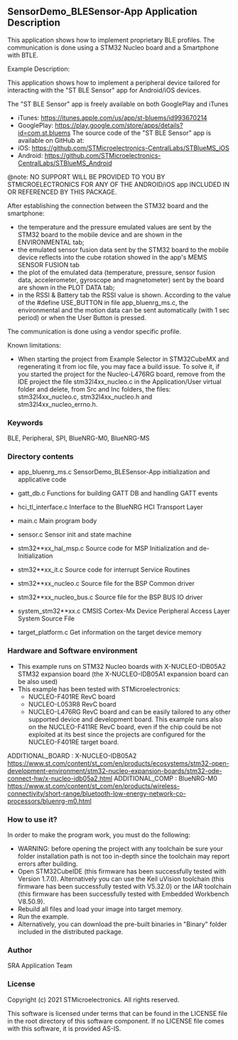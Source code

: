 
## <b>SensorDemo_BLESensor-App Application Description</b>
  
This application shows how to implement proprietary BLE profiles.
The communication is done using a STM32 Nucleo board and a Smartphone with BTLE.

Example Description:

This application shows how to implement a peripheral device tailored for 
interacting with the "ST BLE Sensor" app for Android/iOS devices.

The "ST BLE Sensor" app is freely available on both GooglePlay and iTunes
  - iTunes: https://itunes.apple.com/us/app/st-bluems/id993670214
  - GooglePlay: https://play.google.com/store/apps/details?id=com.st.bluems
The source code of the "ST BLE Sensor" app is available on GitHub at:
  - iOS: https://github.com/STMicroelectronics-CentralLabs/STBlueMS_iOS
  - Android: https://github.com/STMicroelectronics-CentralLabs/STBlueMS_Android

@note: NO SUPPORT WILL BE PROVIDED TO YOU BY STMICROELECTRONICS FOR ANY OF THE
ANDROID/iOS app INCLUDED IN OR REFERENCED BY THIS PACKAGE.

After establishing the connection between the STM32 board and the smartphone:
 -  the temperature and the pressure emulated values are sent by the STM32 board to 
    the mobile device and are shown in the ENVIRONMENTAL tab;
 -  the emulated sensor fusion data sent by the STM32 board to the mobile device 
    reflects into the cube rotation showed in the app's MEMS SENSOR FUSION tab
 -  the plot of the emulated data (temperature, pressure, sensor fusion data, 
    accelerometer, gyroscope and magnetometer) sent by the board are shown in the 
	PLOT DATA tab;
 -  in the RSSI & Battery tab the RSSI value is shown.
According to the value of the #define USE_BUTTON in file app_bluenrg_ms.c, the 
environmental and the motion data can be sent automatically (with 1 sec period) 
or when the User Button is pressed.

The communication is done using a vendor specific profile.

Known limitations:

- When starting the project from Example Selector in STM32CubeMX and regenerating it
  from ioc file, you may face a build issue. To solve it, if you started the project for the
  Nucleo-L476RG board, remove from the IDE project the file stm32l4xx_nucleo.c in the Application/User
  virtual folder and delete, from Src and Inc folders, the files: stm32l4xx_nucleo.c, stm32l4xx_nucleo.h
  and stm32l4xx_nucleo_errno.h.

### <b>Keywords</b>

BLE, Peripheral, SPI, BlueNRG-M0, BlueNRG-MS

### <b>Directory contents</b>

 - app_bluenrg_ms.c       SensorDemo_BLESensor-App initialization and applicative code
 
 - gatt_db.c              Functions for building GATT DB and handling GATT events
 
 - hci_tl_interface.c     Interface to the BlueNRG HCI Transport Layer 
 
 - main.c                 Main program body
  
 - sensor.c               Sensor init and state machine
 
 - stm32**xx_hal_msp.c    Source code for MSP Initialization and de-Initialization

 - stm32**xx_it.c         Source code for interrupt Service Routines

 - stm32**xx_nucleo.c     Source file for the BSP Common driver 
						
 - stm32**xx_nucleo_bus.c Source file for the BSP BUS IO driver
 
 - system_stm32**xx.c     CMSIS Cortex-Mx Device Peripheral Access Layer
                          System Source File

 - target_platform.c      Get information on the target device memory
  
### <b>Hardware and Software environment</b>

  - This example runs on STM32 Nucleo boards with X-NUCLEO-IDB05A2 STM32 expansion board
    (the X-NUCLEO-IDB05A1 expansion board can be also used)
  - This example has been tested with STMicroelectronics:
    - NUCLEO-F401RE RevC board  
    - NUCLEO-L053R8 RevC board
    - NUCLEO-L476RG RevC board
    and can be easily tailored to any other supported device and development board.
    This example runs also on the NUCLEO-F411RE RevC board, even if the chip could
    be not exploited at its best since the projects are configured for the
    NUCLEO-F401RE target board.

ADDITIONAL_BOARD : X-NUCLEO-IDB05A2 https://www.st.com/content/st_com/en/products/ecosystems/stm32-open-development-environment/stm32-nucleo-expansion-boards/stm32-ode-connect-hw/x-nucleo-idb05a2.html
ADDITIONAL_COMP : BlueNRG-M0 https://www.st.com/content/st_com/en/products/wireless-connectivity/short-range/bluetooth-low-energy-network-co-processors/bluenrg-m0.html

### <b>How to use it?</b>

In order to make the program work, you must do the following:
 - WARNING: before opening the project with any toolchain be sure your folder
   installation path is not too in-depth since the toolchain may report errors
   after building.
 - Open STM32CubeIDE (this firmware has been successfully tested with Version 1.7.0).
   Alternatively you can use the Keil uVision toolchain (this firmware
   has been successfully tested with V5.32.0) or the IAR toolchain (this firmware has 
   been successfully tested with Embedded Workbench V8.50.9).
 - Rebuild all files and load your image into target memory.
 - Run the example.
 - Alternatively, you can download the pre-built binaries in "Binary" 
   folder included in the distributed package.

### <b>Author</b>

SRA Application Team

### <b>License</b>

Copyright (c) 2021 STMicroelectronics.
All rights reserved.

This software is licensed under terms that can be found in the LICENSE file
in the root directory of this software component.
If no LICENSE file comes with this software, it is provided AS-IS.
